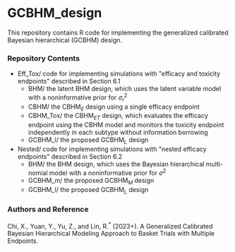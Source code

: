 # GCBHM_design
This repository contains R code for implementing the generalized calibrated Bayesian hierarchical (GCBHM) design.

### Repository Contents

* Eff_Tox/ code for implementing simulations with "efficacy and toxicity endpoints" described in Section 6.1
    * BHM/ the latent BHM design, which uses the latent variable model with a noninformative prior for $\sigma^2_r$
    * CBHM/ the CBHM$_E$ design using a single efficacy endpoint
    * CBHM_Tox/ the CBHM$_{ET}$ design, which evaluates the efficacy endpoint using the CBHM model and monitors the toxicity endpoint independently in each subtype without information borrowing
    * GCBHM_l/ the proposed GCBHM$_L$ design
* Nested/ code for implementing simulations with "nested efficacy endpoints" described in Section 6.2
    * BHM/ the BHM design, which uses the Bayesian hierarchical multi-nomial model with a noninformative prior for $\sigma^2$
    * GCBHM_m/ the proposed GCBHM$_M$ design
    * GCBHM_l/ the proposed GCBHM$_L$ design
### Authors and Reference
Chi, X., Yuan, Y., Yu, Z., and Lin, R.<sup>\*</sup> (2023+). A Generalized Calibrated Bayesian Hierarchical Modeling Approach to Basket Trials with Multiple Endpoints. 


